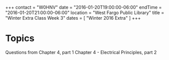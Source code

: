 +++
contact = "W0HNV"
date = "2016-01-20T19:00:00-06:00"
endTime = "2016-01-20T21:00:00-06:00"
location = "West Fargo Public Library"
title = "Winter Extra Class Week 3"
dates = [ "Winter 2016 Extra" ]
+++

# Topics

Questions from Chapter 4, part 1
Chapter 4 - Electrical Principles, part 2

